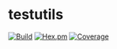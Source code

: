 # testutils

[![Build](https://status.pdmbuilds.proximetry.com/packages/erl_testutils/versions/master/build/badge)](https://status.pdmbuilds.proximetry.com/packages/erl_testutils/versions/master/build/link) [![Hex.pm](https://img.shields.io/badge/hex-1.0.7-aa66cc.svg)](http://hex.pdmbuilds.proximetry.com/packages/testutils/1.0.7) [![Coverage](https://status.pdmbuilds.proximetry.com/packages/erl_testutils/versions/1.0.1/coverage/badge)](https://status.pdmbuilds.proximetry.com/packages/erl_testutils/versions/1.0.1/coverage/link)
